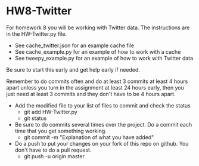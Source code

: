 # HW8-Twitter
For homework 8 you will be working with Twitter data.  The instructions are in the HW-Twitter.py file.

- See cache_twitter.json for an example cache file 
- See cache_example.py for an example of how to work with a cache
- See tweepy_example.py for an example of how to work with Twitter data

Be sure to start this early and get help early if needed.

Remember to do commits often and do at least 3 commits at least 4 hours apart unless you turn in the assignment at least 24 hours early, then you just need at least 3 commits and they don't have to be 4 hours apart.   

- Add the modified file to your list of files to commit and check the status
  - git add HW-Twitter.py
  - git status
- Be sure to do commits several times over the project. Do a commit each time that you get something working.
  - git commit -m "Explanation of what you have added"
- Do a push to put your changes on your fork of this repo on github. You don't have to do a pull request.
  - git push -u origin master

